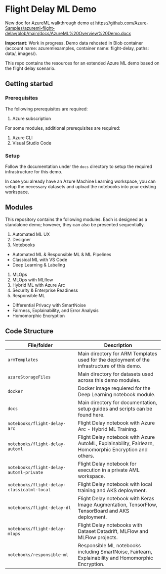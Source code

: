 # Flight Delay ML Demo

New doc for AzureML walkthrough demo at https://github.com/Azure-Samples/azureml-flight-delay/blob/main/docs/AzureML%20Overview%20Demo.docx


**Important:** Work in progress. Demo data rehosted in Blob container (account name: azuremlexamples, container name: flight-delay, paths: data/, images/).

This repo contains the resources for an extended Azure ML demo based on the flight delay scenario.

## Getting started

### Prerequisites

The following prerequisites are required:
1. Azure subscription

For some modules, additional prerequisites are required:
1. Azure CLI
1. Visual Studio Code

### Setup

Follow the documentation under the `docs` directory to setup the required infrastructure for this demo.

In case you already have an Azure Machine Learning workspace, you can setup the necessary datasets and upload the notebooks into your existing workspace.

## Modules

This repository contains the following modules. Each is designed as a standalone demo; however, they can also be presented sequentially.

1. Automated ML UX
1. Designer
1. Notebooks
  * Automated ML & Responsible ML & ML Pipelines
  * Classical ML with VS Code
  * Deep Learning & Labeling
1. MLOps
1. MLOps with MLflow
1. Hybrid ML with Azure Arc
1. Security & Enterprise Readiness
1. Responsible ML
  * Differential Privacy with SmartNoise
  * Fairness, Explainability, and Error Analysis
  * Homomorphic Encryption

## Code Structure

| File/folder                                                                 | Description                                                                                                             |
| --------------------------------------------------------------------------  | ----------------------------------------------------------------------------------------------------------------------- |
| `armTemplates`                                                              | Main directory for ARM Templates used for the deployment of the infrastructure of this demo.                            |
| `azureStorageFiles`                                                         | Main directory for datasets used across this demo modules.                                                              |
| `docker`                                                                    | Docker image requiered for the Deep Learning notebook module.                                                           |
| `docs`                                                                      | Main directory for documentation, setup guides and scripts can be found here.                                           |
| `notebooks/flight-delay-arc`                                                | Flight Delay notebook with Azure Arc - Hybrid ML Training.                                                              |
| `notebooks/flight-delay-automl`                                             | Flight Delay notebook with Azure AutoML, Explainability, Fairlearn, Homomorphic Encryption and others.                  |
| `notebooks/flight-delay-automl-private`                                     | Flight Delay notebook for execution in a private AML workspace.                                                              |
| `notebooks/flight-delay-classicalml-local`                                  | Flight Delay notebook with local training and AKS deployment.                                                           |
| `notebooks/flight-delay-dl`                                                 | Flight Delay notebook with Keras Image Augmentation, TensorFlow, TensorBoard and AKS deployment.                        |
| `notebooks/flight-delay-mlops`                                              | Flight Delay notebooks with Dataset Datadrift, MLFlow and MLFlow projects.                                              |
| `notebooks/responsible-ml`                                                  | Responsible ML notebooks including SmartNoise, Fairlearn, Explainability and Homomorphic Encryption.                    |

